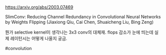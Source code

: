 https://arxiv.org/abs/2003.07469

SlimConv: Reducing Channel Redundancy in Convolutional Neural Networks by Weights Flipping (Jiaxiong Qiu, Cai Chen, Shuaicheng Liu, Bing Zeng)

뭔가 selective kernel이 생각나는 3x3 conv의 대체재. flops 감소가 눈에 띄는데 실제 레이턴시는 어떻게 나올지 궁금.

#convolution 